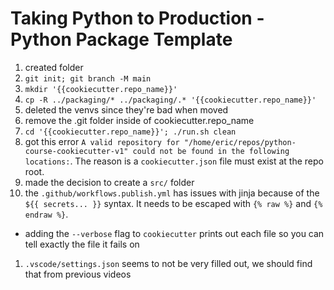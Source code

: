 # Taking Python to Production - Python Package Template

1. created folder
1. `git init; git branch -M main`
1. `mkdir '{{cookiecutter.repo_name}}'`
1. `cp -R ../packaging/* ../packaging/.* '{{cookiecutter.repo_name}}'`
1. deleted the venvs since they're bad when moved
1. remove the .git folder inside of cookiecutter.repo_name
1. `cd '{{cookiecutter.repo_name}}'; ./run.sh clean`
1. got this error `A valid repository for "/home/eric/repos/python-course-cookiecutter-v1" could not be found in the following locations:`. The reason is a `cookiecutter.json` file must exist at the repo root.
1. made the decision to create a `src/` folder
1. the `.github/workflows.publish.yml` has issues with jinja because of the `${{ secrets... }}` syntax. It needs to be escaped with `{% raw %}` and `{% endraw %}`.
  - adding the `--verbose` flag to `cookiecutter` prints out each file so you can tell exactly the file it fails on
1. `.vscode/settings.json` seems to not be very filled out, we should find that from previous videos